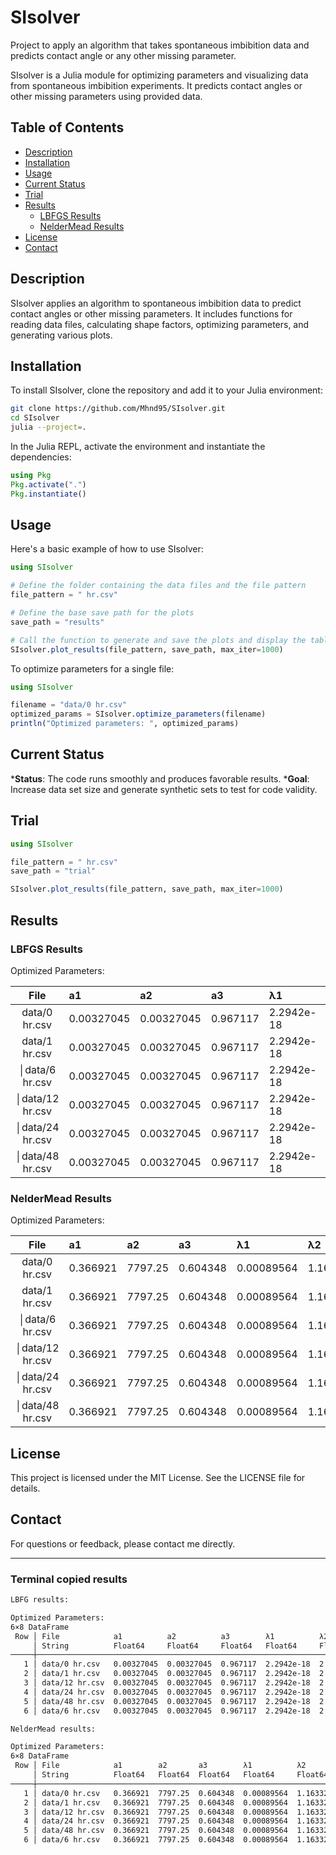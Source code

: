 # SIsolver

Project to apply an algorithm that takes spontaneous imbibition data and predicts contact angle or any other missing parameter.  

SIsolver is a Julia module for optimizing parameters and visualizing data from spontaneous imbibition experiments. It predicts contact angles or other missing parameters using provided data.

## Table of Contents

- [Description](#description)
- [Installation](#installation)
- [Usage](#usage)
- [Current Status](#current-status)
- [Trial](#trial)
- [Results](#results)
  - [LBFGS Results](#lbfgs-results)
  - [NelderMead Results](#neldermead-results)
- [License](#license)
- [Contact](#contact)

## Description

SIsolver applies an algorithm to spontaneous imbibition data to predict contact angles or other missing parameters. It includes functions for reading data files, calculating shape factors, optimizing parameters, and generating various plots.

## Installation

To install SIsolver, clone the repository and add it to your Julia environment:

```sh
git clone https://github.com/Mhnd95/SIsolver.git
cd SIsolver
julia --project=.
```

In the Julia REPL, activate the environment and instantiate the dependencies:

```julia
using Pkg
Pkg.activate(".")
Pkg.instantiate()
```

## Usage

Here's a basic example of how to use SIsolver:

```julia
using SIsolver

# Define the folder containing the data files and the file pattern
file_pattern = " hr.csv"

# Define the base save path for the plots
save_path = "results"

# Call the function to generate and save the plots and display the table
SIsolver.plot_results(file_pattern, save_path, max_iter=1000)
```

To optimize parameters for a single file:

```julia
using SIsolver

filename = "data/0 hr.csv"
optimized_params = SIsolver.optimize_parameters(filename)
println("Optimized parameters: ", optimized_params)
```

## Current Status

***Status**: The code runs smoothly and produces favorable results.
***Goal**: Increase data set size and generate synthetic sets to test for code validity.

## Trial

```julia
using SIsolver

file_pattern = " hr.csv"
save_path = "trial"

SIsolver.plot_results(file_pattern, save_path, max_iter=1000)
```

## Results

### LBFGS Results

Optimized Parameters:

|File|a1|a2|a3|λ1|λ2|λ3|θ_deg
|:--------------:|:-----------|:-----------|:----------|:------------|:------------|:-----------|:---------|
|data/0 hr.csv  | 0.00327045 | 0.00327045 |  0.967117 |  2.2942e-18 |  2.2942e-18 |  0.0129114 |  85.9344 |
|data/1 hr.csv  | 0.00327045 | 0.00327045 |  0.967117 |  2.2942e-18 |  2.2942e-18 |  0.0129114 |  87.5097 |
│data/6 hr.csv  | 0.00327045 | 0.00327045 |  0.967117 |  2.2942e-18 |  2.2942e-18 |  0.0129114 |  88.385  |
│data/12 hr.csv | 0.00327045 | 0.00327045 |  0.967117 |  2.2942e-18 |  2.2942e-18 |  0.0129114 |  88.7134 |
│data/24 hr.csv | 0.00327045 | 0.00327045 |  0.967117 |  2.2942e-18 |  2.2942e-18 |  0.0129114 |  89.0447 |
│data/48 hr.csv | 0.00327045 | 0.00327045 |  0.967117 |  2.2942e-18 |  2.2942e-18 |  0.0129114 |  89.2028 |

### NelderMead Results

Optimized Parameters:

|File|a1|a2|a3|λ1|λ2|λ3|θ_deg
|:--------------:|:-----------|:--------|:----------|:------------|:-----------|:-------------|:---------|
|data/0 hr.csv  | 0.366921   | 7797.25 |  0.604348 |  0.00089564 |  1.16332e5 |  0.000895679 |  6.22454 |
|data/1 hr.csv  | 0.366921   | 7797.25 |  0.604348 |  0.00089564 |  1.16332e5 |  0.000895679 |  52.131  |
│data/6 hr.csv  | 0.366921   | 7797.25 |  0.604348 |  0.00089564 |  1.16332e5 |  0.000895679 |  66.5012 |
│data/12 hr.csv | 0.366921   | 7797.25 |  0.604348 |  0.00089564 |  1.16332e5 |  0.000895679 |  71.4522 |
│data/24 hr.csv | 0.366921   | 7797.25 |  0.604348 |  0.00089564 |  1.16332e5 |  0.000895679 |  76.3207 |
│data/48 hr.csv | 0.366921   | 7797.25 |  0.604348 |  0.00089564 |  1.16332e5 |  0.000895679 |  78.595  |

## License

This project is licensed under the MIT License. See the LICENSE file for details.

## Contact

For questions or feedback, please contact me directly.

--------------------

### Terminal copied results

```sh
LBFG results:

Optimized Parameters:
6×8 DataFrame
 Row │ File            a1          a2          a3        λ1          λ2          λ3         θ_deg
     │ String          Float64     Float64     Float64   Float64     Float64     Float64    Float64
─────┼──────────────────────────────────────────────────────────────────────────────────────────────
   1 │ data/0 hr.csv   0.00327045  0.00327045  0.967117  2.2942e-18  2.2942e-18  0.0129114  85.9344
   2 │ data/1 hr.csv   0.00327045  0.00327045  0.967117  2.2942e-18  2.2942e-18  0.0129114  87.5097
   3 │ data/12 hr.csv  0.00327045  0.00327045  0.967117  2.2942e-18  2.2942e-18  0.0129114  88.7134
   4 │ data/24 hr.csv  0.00327045  0.00327045  0.967117  2.2942e-18  2.2942e-18  0.0129114  89.0447
   5 │ data/48 hr.csv  0.00327045  0.00327045  0.967117  2.2942e-18  2.2942e-18  0.0129114  89.2028
   6 │ data/6 hr.csv   0.00327045  0.00327045  0.967117  2.2942e-18  2.2942e-18  0.0129114  88.385

NelderMead results:

Optimized Parameters:
6×8 DataFrame
 Row │ File            a1        a2       a3        λ1          λ2         λ3           θ_deg
     │ String          Float64   Float64  Float64   Float64     Float64    Float64      Float64  
─────┼───────────────────────────────────────────────────────────────────────────────────────────
   1 │ data/0 hr.csv   0.366921  7797.25  0.604348  0.00089564  1.16332e5  0.000895679   6.22454
   2 │ data/1 hr.csv   0.366921  7797.25  0.604348  0.00089564  1.16332e5  0.000895679  52.131
   3 │ data/12 hr.csv  0.366921  7797.25  0.604348  0.00089564  1.16332e5  0.000895679  71.4522
   4 │ data/24 hr.csv  0.366921  7797.25  0.604348  0.00089564  1.16332e5  0.000895679  76.3207
   5 │ data/48 hr.csv  0.366921  7797.25  0.604348  0.00089564  1.16332e5  0.000895679  78.595
   6 │ data/6 hr.csv   0.366921  7797.25  0.604348  0.00089564  1.16332e5  0.000895679  66.5012
```
